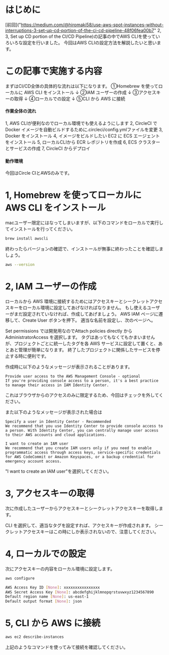 # はじめに
[前回]("https://medium.com/@hiromaki58/use-aws-spot-instances-without-interruptions-3-set-up-cd-portion-of-the-ci-cd-pipeline-48f06fea00b7" 2, 3, Set up CD portion of the CI/CD Pipeline)の記事の中でAWS CLIを使っていろいろな設定を行いました。
今回はAWS CLIの設定方法を解説したいと思います。
# この記事で実施する内容
まずはCI/CD全体の具体的な流れは以下になります。
①Homebrew を使ってローカルに AWS CLI をインストール
   ↓
②IAM ユーザーの作成
   ↓
③アクセスキーの取得
   ↓
④ローカルでの設定
   ↓
⑤CLI から AWS に接続
#### 作業全体の流れ
1, AWS CLIが便利なのでローカル環境でも使えるようにします
2, CircleCI で Docker イメージを自動ビルドするために.circleci/config.ymlファイルを変更
3, Docker をインストール
4, イメージをビルドしたい EC2 に ECS エージェントをインストール
5, ローカルCLIから ECR レポジトリを作成
6, ECS クラスターとサービスの作成
7, CircleCI からデプロイ
#### 動作環境
今回はCircle CIとAWSのみです。
# 1, Homebrew を使ってローカルに AWS CLI をインストール
macユーザー限定にはなってしまいますが、以下のコマンドをローカルで実行してインストールを行ってください。
```bash
brew install awscli
```
終わったらバージョンの確認で、インストールが無事に終わったことを確認しましょう。
```bash
aws --version
```
# 2, IAM ユーザーの作成
ローカルから AWS 環境に接続するためにはアクセスキーとシークレットアクセスキーをローカル環境に設定してあげなければなりません。
もし使えるユーザーがまだ設定されていなければ、作成してあげましょう。
AWS IAM ページに遷移して、Create User ボタンを押下。
適当な名前を設定し、次のページへ。

Set permissions では開発用なのでAttach policies directly から AdministratorAccess を選択します。
タグはあってもなくてもかまいませんが、プロジェクトごとに統一したタグを各 AWS サービスに設定して置くと、あとあと管理が簡単になります。
終了したプロジェクトに関係したサービスを停止する時に便利です。

作成時に以下のようなメッセージが表示されることがあります。
```
Provide user access to the AWS Management Console - optional
If you're providing console access to a person, it's a best practice to manage their access in IAM Identity Center.
```
これはブラウザからのアクセスのみに限定するため、今回はチェックを外してください。

また以下のようなメッセージが表示された場合は
```
Specify a user in Identity Center - Recommended
We recommend that you use Identity Center to provide console access to a person. With Identity Center, you can centrally manage user access to their AWS accounts and cloud applications.

I want to create an IAM user
We recommend that you create IAM users only if you need to enable programmatic access through access keys, service-specific credentials for AWS CodeCommit or Amazon Keyspaces, or a backup credential for emergency account access.
```
"I want to create an IAM user"を選択してください。
# 3, アクセスキーの取得
次に作成したユーザーからアクセスキーとシークレットアクセスキーを取得します。

CLI を選択して、適当なタグを設定すれば、アクセスキーが作成されます。
シークレットアクセスキーはこの時にしか表示されないので、注意してください。
# 4, ローカルでの設定
次にアクセスキーの内容をローカル環境に設定します。
```bash
aws configure
```
```bash
AWS Access Key ID [None]: xxxxxxxxxxxxxxxx
AWS Secret Access Key [None]: abcdefghijklmnopqrstuvwxyz1234567890
Default region name [None]: us-east-1
Default output format [None]: json
```
# 5, CLI から AWS に接続
```bash
aws ec2 describe-instances
```
上記のようなコマンドを使ってみて接続を確認してください。
